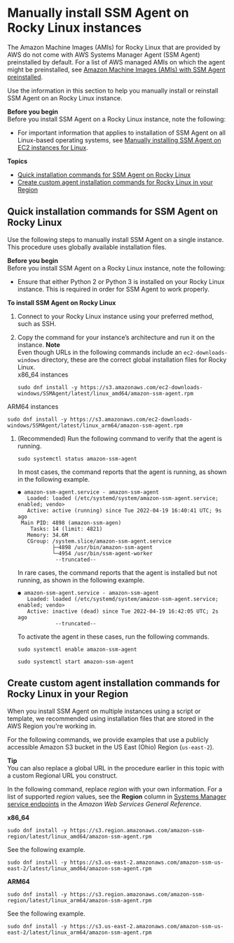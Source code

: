 # Manually install SSM Agent on Rocky Linux instances<a name="agent-install-rocky"></a>

The Amazon Machine Images \(AMIs\) for Rocky Linux that are provided by AWS do not come with AWS Systems Manager Agent \(SSM Agent\) preinstalled by default\. For a list of AWS managed AMIs on which the agent might be preinstalled, see [Amazon Machine Images \(AMIs\) with SSM Agent preinstalled](ami-preinstalled-agent.md)\.

Use the information in this section to help you manually install or reinstall SSM Agent on an Rocky Linux instance\.

**Before you begin**  
Before you install SSM Agent on a Rocky Linux instance, note the following:
+ For important information that applies to installation of SSM Agent on all Linux\-based operating systems, see [Manually installing SSM Agent on EC2 instances for Linux](sysman-manual-agent-install.md)\.

**Topics**
+ [Quick installation commands for SSM Agent on Rocky Linux](#quick-install-rocky)
+ [Create custom agent installation commands for Rocky Linux in your Region](#custom-url-rocky)

## Quick installation commands for SSM Agent on Rocky Linux<a name="quick-install-rocky"></a>

Use the following steps to manually install SSM Agent on a single instance\. This procedure uses globally available installation files\. 

**Before you begin**  
Before you install SSM Agent on a Rocky Linux instance, note the following:
+ Ensure that either Python 2 or Python 3 is installed on your Rocky Linux instance\. This is required in order for SSM Agent to work properly\.

**To install SSM Agent on Rocky Linux**

1. Connect to your Rocky Linux instance using your preferred method, such as SSH\. 

1. Copy the command for your instance’s architecture and run it on the instance\.
**Note**  
Even though URLs in the following commands include an `ec2-downloads-windows` directory, these are the correct global installation files for Rocky Linux\.   
x86\_64 instances  

   ```
   sudo dnf install -y https://s3.amazonaws.com/ec2-downloads-windows/SSMAgent/latest/linux_amd64/amazon-ssm-agent.rpm
   ```  
ARM64 instances  

   ```
   sudo dnf install -y https://s3.amazonaws.com/ec2-downloads-windows/SSMAgent/latest/linux_arm64/amazon-ssm-agent.rpm
   ```

1. \(Recommended\) Run the following command to verify that the agent is running\.

   ```
   sudo systemctl status amazon-ssm-agent
   ```

   In most cases, the command reports that the agent is running, as shown in the following example\.

   ```
   ● amazon-ssm-agent.service - amazon-ssm-agent
      Loaded: loaded (/etc/systemd/system/amazon-ssm-agent.service; enabled; vendo>
      Active: active (running) since Tue 2022-04-19 16:40:41 UTC; 9s ago
    Main PID: 4898 (amazon-ssm-agen)
       Tasks: 14 (limit: 4821)
      Memory: 34.6M
      CGroup: /system.slice/amazon-ssm-agent.service
              ├─4898 /usr/bin/amazon-ssm-agent
              └─4954 /usr/bin/ssm-agent-worker
               --truncated--
   ```

   In rare cases, the command reports that the agent is installed but not running, as shown in the following example\.

   ```
   ● amazon-ssm-agent.service - amazon-ssm-agent
      Loaded: loaded (/etc/systemd/system/amazon-ssm-agent.service; enabled; vendo>
      Active: inactive (dead) since Tue 2022-04-19 16:42:05 UTC; 2s ago
               --truncated--
   ```

   To activate the agent in these cases, run the following commands\.

   ```
   sudo systemctl enable amazon-ssm-agent
   ```

   ```
   sudo systemctl start amazon-ssm-agent
   ```

## Create custom agent installation commands for Rocky Linux in your Region<a name="custom-url-rocky"></a>

When you install SSM Agent on multiple instances using a script or template, we recommended using installation files that are stored in the AWS Region you're working in\. 

For the following commands, we provide examples that use a publicly accessible Amazon S3 bucket in the US East \(Ohio\) Region \(`us-east-2`\)\. 

**Tip**  
You can also replace a global URL in the procedure [](#quick-install-rocky) earlier in this topic with a custom Regional URL you construct\.

In the following command, replace *region* with your own information\. For a list of supported *region* values, see the **Region** column in [Systems Manager service endpoints](https://docs.aws.amazon.com/general/latest/gr/ssm.html#ssm_region) in the *Amazon Web Services General Reference*\.

**x86\_64**  

```
sudo dnf install -y https://s3.region.amazonaws.com/amazon-ssm-region/latest/linux_amd64/amazon-ssm-agent.rpm
```
See the following example\.  

```
sudo dnf install -y https://s3.us-east-2.amazonaws.com/amazon-ssm-us-east-2/latest/linux_amd64/amazon-ssm-agent.rpm
```

**ARM64**  

```
sudo dnf install -y https://s3.region.amazonaws.com/amazon-ssm-region/latest/linux_arm64/amazon-ssm-agent.rpm
```
See the following example\.  

```
sudo dnf install -y https://s3.us-east-2.amazonaws.com/amazon-ssm-us-east-2/latest/linux_arm64/amazon-ssm-agent.rpm
```